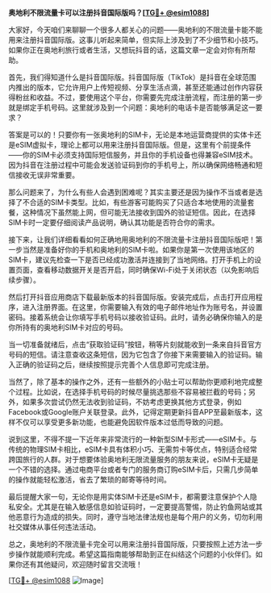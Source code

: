 **奥地利不限流量卡可以注册抖音国际版吗？[[TG💪+ @esim1088](https://t.me/s/esim1088)]**

大家好，今天咱们来聊聊一个很多人都关心的问题——奥地利的不限流量卡能不能用来注册抖音国际版。这事儿听起来简单，但实际上涉及到了不少细节和小技巧。如果你正在奥地利旅行或者生活，又想玩抖音的话，这篇文章一定会对你有所帮助。

首先，我们得知道什么是抖音国际版。抖音国际版（TikTok）是抖音在全球范围内推出的版本，它允许用户上传短视频、分享生活点滴，甚至还能通过创作内容获得粉丝和收益。不过，要使用这个平台，你需要先完成注册流程，而注册的第一步就是绑定手机号码。这里就涉及到一个问题：奥地利的电话卡是否能够满足这一要求？

答案是可以的！只要你有一张奥地利的SIM卡，无论是本地运营商提供的实体卡还是eSIM虚拟卡，理论上都可以用来注册抖音国际版。但是，这里有个前提条件——你的SIM卡必须支持国际短信服务，并且你的手机设备也得兼容eSIM技术。因为抖音在注册过程中可能会发送验证码到你的手机号上，所以确保网络畅通和短信接收无误非常重要。

那么问题来了，为什么有些人会遇到困难呢？其实主要还是因为操作不当或者是选择了不合适的SIM卡类型。比如，有些游客可能购买了只适合本地使用的流量套餐，这种情况下虽然能上网，但可能无法接收到国外的验证短信。因此，在选择SIM卡时一定要仔细阅读产品说明，确认其功能是否符合你的需求。

接下来，让我们详细看看如何正确地用奥地利的不限流量卡注册抖音国际版吧！第一步当然是准备好你的手机和奥地利的SIM卡啦。如果你是第一次使用该地区的SIM卡，建议先检查一下是否已经成功激活并连接到了当地网络。打开手机上的设置页面，查看移动数据开关是否开启，同时确保Wi-Fi处于关闭状态（以免影响后续步骤）。

然后打开抖音应用商店下载最新版本的抖音国际版。安装完成后，点击打开应用程序，进入注册界面。在这里，你需要输入有效的电子邮件地址作为账号名，并设置密码。接着系统会让你填写手机号码以接收验证码。此时，请务必确保你输入的是你所持有的奥地利SIM卡对应的号码。

当一切准备就绪后，点击“获取验证码”按钮，稍等片刻就能收到一条来自抖音官方号码的短信。请注意查收这条短信，因为它包含了你接下来需要输入的验证码。输入正确的验证码之后，继续按照提示完善个人信息即可完成注册。

当然了，除了基本的操作之外，还有一些额外的小贴士可以帮助你更顺利地完成整个过程。比如说，在选择手机号码的时候尽量挑选那些不容易被拦截的号码；另外，如果多次尝试仍然无法收到验证码，不妨考虑更换其他方式登录，例如Facebook或Google账户关联登录。此外，记得定期更新抖音APP至最新版本，这样不仅可以享受更多新功能，也能避免因软件版本过低而导致的问题。

说到这里，不得不提一下近年来非常流行的一种新型SIM卡形式——eSIM卡。与传统的物理SIM卡相比，eSIM卡具有体积小巧、无需剪卡等优点，特别适合经常跨国旅行的人群。对于想要体验奥地利无限流量服务的朋友来说，eSIM卡无疑是一个不错的选择。通过电商平台或者专门的服务商订购eSIM卡后，只需几步简单的操作就能轻松激活，省去了繁琐的邮寄等待时间。

最后提醒大家一句，无论你是用实体SIM卡还是eSIM卡，都需要注意保护个人隐私安全。尤其是在输入敏感信息如验证码时，一定要提高警惕，防止钓鱼网站或其他恶意行为造成的损失。同时，遵守当地法律法规也是每个用户的义务，切勿利用社交媒体从事任何违法活动。

总之，奥地利的不限流量卡完全可以用来注册抖音国际版，只要按照上述方法一步步操作就能顺利完成。希望这篇指南能够帮助到正在纠结这个问题的小伙伴们。如果你还有其他疑问，欢迎随时留言交流哦！

[[TG💪+ @esim1088](https://t.me/s/esim1088) ![Image](https://i.postimg.cc/4NQfJmqS/Snipaste-2025-05-13-00-14-12.png)]